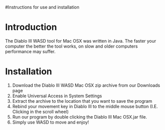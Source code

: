 #Instructions for use and installation

# Introduction #

The Diablo III WASD tool for Mac OSX was written in Java. The faster your computer the better the tool works, on slow and older computers performance may suffer.

# Installation #

  1. Download the Diablo III WASD Mac OSX zip archive from our Downloads page
  1. Enable Universal Access in System Settings
  1. Extract the archive to the location that you want to save the program
  1. Rebind your movement key in Diablo III to the middle mouse button (I.E. Clicking in the scroll wheel)
  1. Run our program by double clicking the Diablo III Mac OSX.jar file.
  1. Simply use WASD to move and enjoy!